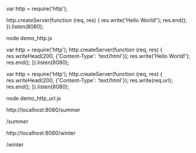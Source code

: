 <!-- The Built-in HTTP Module
    ===========================
Node.js has a built-in module called HTTP, which allows Node.js to transfer data over the Hyper Text Transfer Protocol (HTTP).

To include the HTTP module, use the require() method: -->


var http = require('http');

<!-- Node.js as a Web Server
    =========================
The HTTP module can create an HTTP server that listens to server ports and gives a response back to the client.

Use the createServer() method to create an HTTP server: -->

<!-- create a server object: -->
http.createServer(function (req, res) {
  res.write('Hello World!'); <!-- write a response to the client -->
  res.end(); <!-- end the response -->
}).listen(8080); <!-- the server object listens on port 8080 -->

<!-- The function passed into the http.createServer() method, will be executed when someone tries to access the computer on port 8080.

Save the code above in a file called "demo_http.js", and initiate the file: 

Initiate demo_http.js:  -->

node demo_http.js

<!-- If you have followed the same steps on your computer, you will see the same result as the example: http://localhost:8080 -->

<!-- Add an HTTP Header
    ====================
If the response from the HTTP server is supposed to be displayed as HTML, you should include an HTTP header with the correct content type: -->

var http = require('http');
http.createServer(function (req, res) {
  res.writeHead(200, {'Content-Type': 'text/html'});
  res.write('Hello World!');
  res.end();
}).listen(8080); 

<!-- The first argument of the res.writeHead() method is the status code, 200 means that all is OK, the second argument is an object containing the response headers. -->
<!-- 
Read the Query String
======================

The function passed into the http.createServer() has a req argument that represents the request from the client, as an object (http.IncomingMessage object).

This object has a property called "url" which holds the part of the url that comes after the domain name: -->

<!-- demo_http_url.js -->

var http = require('http');
http.createServer(function (req, res) {
  res.writeHead(200, {'Content-Type': 'text/html'});
  res.write(req.url);
  res.end();
}).listen(8080); 

<!-- Save the code above in a file called "demo_http_url.js" and initiate the file:

Initiate demo_http_url.js: -->
node demo_http_url.js 

<!-- If you have followed the same steps on your computer, you should see two different results when opening these two addresses: -->

http://localhost:8080/summer

<!-- Will produce this result: -->
/summer

http://localhost:8080/winter

<!-- Will produce this result: -->
/winter